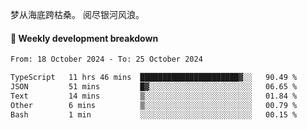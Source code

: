 梦从海底跨枯桑。
阅尽银河风浪。


#### 📝 Weekly development breakdown

<!--START_SECTION:waka-->

```txt
From: 18 October 2024 - To: 25 October 2024

TypeScript   11 hrs 46 mins  ██████████████████████▓░░   90.49 %
JSON         51 mins         █▓░░░░░░░░░░░░░░░░░░░░░░░   06.65 %
Text         14 mins         ▒░░░░░░░░░░░░░░░░░░░░░░░░   01.84 %
Other        6 mins          ▒░░░░░░░░░░░░░░░░░░░░░░░░   00.79 %
Bash         1 min           ░░░░░░░░░░░░░░░░░░░░░░░░░   00.15 %
```

<!--END_SECTION:waka-->



